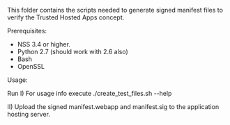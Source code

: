 This folder contains the scripts needed to generate signed manifest files
to verify the Trusted Hosted Apps concept.

Prerequisites:

* NSS 3.4 or higher.
* Python 2.7 (should work with 2.6 also)
* Bash
* OpenSSL

Usage:

Run
  I) For usage info execute ./create_test_files.sh --help

 II) Upload the signed manifest.webapp and manifest.sig to the
     application hosting server.
